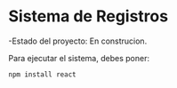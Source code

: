 <h1> Sistema de Registros  </h1>

-Estado del proyecto: En construcion.

Para ejecutar el sistema, debes poner: 

```npm install react```
